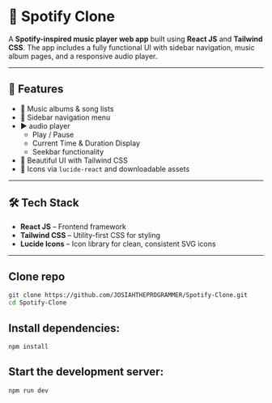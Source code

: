 # 🎵 Spotify Clone

A **Spotify-inspired music player web app** built using **React JS** and **Tailwind CSS**. The app includes a fully functional UI with sidebar navigation, music album pages, and a responsive audio player.

---

## 🚀 Features
- 📁 Music albums & song lists  
- 🧭 Sidebar navigation menu  
- ▶️ audio player  
  - Play / Pause
  - Current Time & Duration Display
  - Seekbar functionality  
- 🎨 Beautiful UI with Tailwind CSS  
- 🧩 Icons via `lucide-react` and downloadable assets




---

## 🛠️ Tech Stack

- **React JS** – Frontend framework
- **Tailwind CSS** – Utility-first CSS for styling
- **Lucide Icons** – Icon library for clean, consistent SVG icons

---

## Clone repo
```bash
git clone https://github.com/JOSIAHTHEPROGRAMMER/Spotify-Clone.git
cd Spotify-Clone
```

## Install dependencies:

```bash
npm install
```

## Start the development server:
```
npm run dev
```




